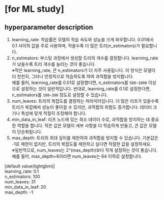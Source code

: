 # [for ML study]
## hyperparameter description
1. learning_rate: 학습률은 모델의 학습 속도와 성능을 크게 좌우합니다. 0.01에서 0.1 사이의 값을 주로 사용하며, 작을수록 더 많은 트리(n_estimators)가 필요합니다.
2. n_estimators: 부스팅 과정에서 생성할 트리의 개수를 결정합니다. learning_rate가 낮을수록 트리 개수를 늘리는 것이 좋습니다.  
※작은 learning_rate, 큰 n_estimators가 더 자주 사용됩니다. 이 방식은 모델이 더 천천히, 그러나 안정적으로 학습하도록 하여 과적합을 방지합니다.  
예를 들어, learning_rate를 0.01로 설정했다면, n_estimators를 `500~1000` 이상으로 설정하는 것이 일반적입니다. 반대로, learning_rate를 0.1로 설정한다면, n_estimators를 `100~300` 정도로 설정할 수 있습니다.
4. num_leaves: 트리의 복잡도를 결정하는 파라미터입니다. 더 많은 리프가 있을수록 트리가 복잡해져 성능이 좋아질 수 있지만, 과적합의 위험도 증가합니다. 데이터 크기나 특성에 맞게 적절히 조정해야 합니다.
5. min_data_in_leaf: 리프 노드에 있는 최소 데이터 수로, 과적합을 방지하는 데 중요한 역할을 합니다. 작은 값은 모델이 세부 사항을 더 학습하게 만들고, 큰 값은 모델이 단순화됩니다.
6. max_depth: 트리의 최대 깊이를 제한하여 과적합을 방지할 수 있습니다. 기본값은 -1로 제한이 없지만, 트리의 복잡도를 제한하고 싶다면 적절한 값을 설정하세요.  
※일반적으로, num_leaves는 2^(max_depth)보다 작게 설정하는 것이 좋습니다. 예를 들어, max_depth=6이라면 num_leaves는 64 이하로 설정합니다.

[default value(lightgbm)]  
learning_rate: 0.1  
n_estimators: 100  
num_leaves: 31  
min_data_in_leaf: 20  
max_depth: -1  
